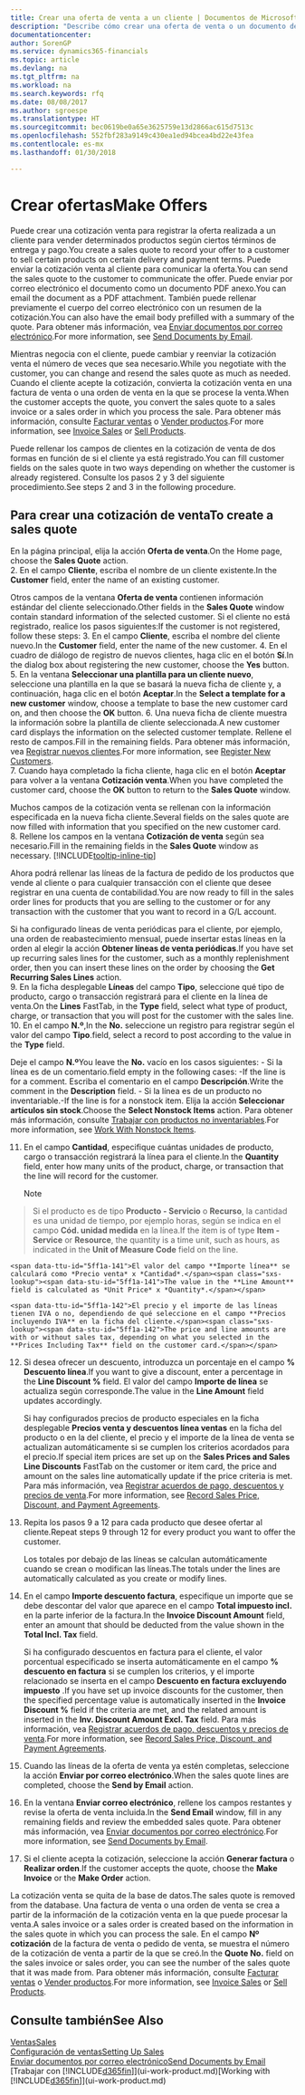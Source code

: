 ```yaml
---
title: Crear una oferta de venta a un cliente | Documentos de Microsoft
description: "Describe cómo crear una oferta de venta o un documento de solicitud de propuesta (RFQ) para registrar la oferta a un cliente para vender productos con determinadas condiciones."
documentationcenter: 
author: SorenGP
ms.service: dynamics365-financials
ms.topic: article
ms.devlang: na
ms.tgt_pltfrm: na
ms.workload: na
ms.search.keywords: rfq
ms.date: 08/08/2017
ms.author: sgroespe
ms.translationtype: HT
ms.sourcegitcommit: bec0619be0a65e3625759e13d2866ac615d7513c
ms.openlocfilehash: 552fbf283a9149c430ea1ed94bcea4bd22e43fea
ms.contentlocale: es-mx
ms.lasthandoff: 01/30/2018

---
```

# <a name="make-offers"></a><span data-ttu-id="5ff1a-103">Crear ofertas</span><span class="sxs-lookup"><span data-stu-id="5ff1a-103">Make Offers</span></span>
<span data-ttu-id="5ff1a-104">Puede crear una cotización venta para registrar la oferta realizada a un cliente para vender determinados productos según ciertos términos de entrega y pago.</span><span class="sxs-lookup"><span data-stu-id="5ff1a-104">You create a sales quote to record your offer to a customer to sell certain products on certain delivery and payment terms.</span></span> <span data-ttu-id="5ff1a-105">Puede enviar la cotización venta al cliente para comunicar la oferta.</span><span class="sxs-lookup"><span data-stu-id="5ff1a-105">You can send the sales quote to the customer to communicate the offer.</span></span> <span data-ttu-id="5ff1a-106">Puede enviar por correo electrónico el documento como un documento PDF anexo.</span><span class="sxs-lookup"><span data-stu-id="5ff1a-106">You can email the document as a PDF attachment.</span></span> <span data-ttu-id="5ff1a-107">También puede rellenar previamente el cuerpo del correo electrónico con un resumen de la cotización.</span><span class="sxs-lookup"><span data-stu-id="5ff1a-107">You can also have the email body prefilled with a summary of the quote.</span></span> <span data-ttu-id="5ff1a-108">Para obtener más información, vea [Enviar documentos por correo electrónico](ui-how-send-documents-email.md).</span><span class="sxs-lookup"><span data-stu-id="5ff1a-108">For more information, see [Send Documents by Email](ui-how-send-documents-email.md).</span></span>

<span data-ttu-id="5ff1a-109">Mientras negocia con el cliente, puede cambiar y reenviar la cotización venta el número de veces que sea necesario.</span><span class="sxs-lookup"><span data-stu-id="5ff1a-109">While you negotiate with the customer, you can change and resend the sales quote as much as needed.</span></span> <span data-ttu-id="5ff1a-110">Cuando el cliente acepte la cotización, convierta la cotización venta en una factura de venta o una orden de venta en la que se procese la venta.</span><span class="sxs-lookup"><span data-stu-id="5ff1a-110">When the customer accepts the quote, you convert the sales quote to a sales invoice or a sales order in which you process the sale.</span></span> <span data-ttu-id="5ff1a-111">Para obtener más información, consulte [Facturar ventas](sales-how-invoice-sales.md) o [Vender productos](sales-how-sell-products.md).</span><span class="sxs-lookup"><span data-stu-id="5ff1a-111">For more information, see [Invoice Sales](sales-how-invoice-sales.md) or [Sell Products](sales-how-sell-products.md).</span></span>

<span data-ttu-id="5ff1a-112">Puede rellenar los campos de clientes en la cotización de venta de dos formas en función de si el cliente ya está registrado.</span><span class="sxs-lookup"><span data-stu-id="5ff1a-112">You can fill customer fields on the sales quote in two ways depending on whether the customer is already registered.</span></span> <span data-ttu-id="5ff1a-113">Consulte los pasos 2 y 3 del siguiente procedimiento.</span><span class="sxs-lookup"><span data-stu-id="5ff1a-113">See steps 2 and 3 in the following procedure.</span></span>

## <a name="to-create-a-sales-quote"></a><span data-ttu-id="5ff1a-114">Para crear una cotización de venta</span><span class="sxs-lookup"><span data-stu-id="5ff1a-114">To create a sales quote</span></span>
<span data-ttu-id="5ff1a-115">En la página principal, elija la acción **Oferta de venta**.</span><span class="sxs-lookup"><span data-stu-id="5ff1a-115">On the Home page,  choose the **Sales Quote** action.</span></span>  
2. <span data-ttu-id="5ff1a-116">En el campo **Cliente**, escriba el nombre de un cliente existente.</span><span class="sxs-lookup"><span data-stu-id="5ff1a-116">In the **Customer** field, enter the name of an existing customer.</span></span>

   <span data-ttu-id="5ff1a-117">Otros campos de la ventana **Oferta de venta** contienen información estándar del cliente seleccionado.</span><span class="sxs-lookup"><span data-stu-id="5ff1a-117">Other fields in the **Sales Quote** window contain standard information of the selected customer.</span></span> <span data-ttu-id="5ff1a-118">Si el cliente no está registrado, realice los pasos siguientes:</span><span class="sxs-lookup"><span data-stu-id="5ff1a-118">If the customer is not registered, follow these steps:</span></span>
3. <span data-ttu-id="5ff1a-119">En el campo **Cliente**, escriba el nombre del cliente nuevo.</span><span class="sxs-lookup"><span data-stu-id="5ff1a-119">In the **Customer** field, enter the name of the new customer.</span></span>
4. <span data-ttu-id="5ff1a-120">En el cuadro de diálogo de registro de nuevos clientes, haga clic en el botón **Sí**.</span><span class="sxs-lookup"><span data-stu-id="5ff1a-120">In the dialog box about registering the new customer, choose the **Yes** button.</span></span>
5. <span data-ttu-id="5ff1a-121">En la ventana **Seleccionar una plantilla para un cliente nuevo**, seleccione una plantilla en la que se basará la nueva ficha de cliente y, a continuación, haga clic en el botón **Aceptar**.</span><span class="sxs-lookup"><span data-stu-id="5ff1a-121">In the **Select a template for a new customer** window, choose a template to base the new customer card on, and then choose the **OK** button.</span></span>
6. <span data-ttu-id="5ff1a-122">Una nueva ficha de cliente muestra la información sobre la plantilla de cliente seleccionada.</span><span class="sxs-lookup"><span data-stu-id="5ff1a-122">A new customer card displays the information on the selected customer template.</span></span> <span data-ttu-id="5ff1a-123">Rellene el resto de campos.</span><span class="sxs-lookup"><span data-stu-id="5ff1a-123">Fill in the remaining fields.</span></span> <span data-ttu-id="5ff1a-124">Para obtener más información, vea [Registrar nuevos clientes](sales-how-register-new-customers.md).</span><span class="sxs-lookup"><span data-stu-id="5ff1a-124">For more information, see [Register New Customers](sales-how-register-new-customers.md).</span></span>  
7. <span data-ttu-id="5ff1a-125">Cuando haya completado la ficha cliente, haga clic en el botón **Aceptar** para volver a la ventana **Cotización venta**.</span><span class="sxs-lookup"><span data-stu-id="5ff1a-125">When you have completed the customer card, choose the **OK** button to return to the **Sales Quote** window.</span></span>

   <span data-ttu-id="5ff1a-126">Muchos campos de la cotización venta se rellenan con la información especificada en la nueva ficha cliente.</span><span class="sxs-lookup"><span data-stu-id="5ff1a-126">Several fields on the sales quote are now filled with information that you specified on the new customer card.</span></span>  
8. <span data-ttu-id="5ff1a-127">Rellene los campos en la ventana **Cotización de venta** según sea necesario.</span><span class="sxs-lookup"><span data-stu-id="5ff1a-127">Fill in the remaining fields in the **Sales Quote** window as necessary.</span></span> [!INCLUDE[tooltip-inline-tip](includes/tooltip-inline-tip_md.md)]  

<span data-ttu-id="5ff1a-128">Ahora podrá rellenar las líneas de la factura de pedido de los productos que vende al cliente o para cualquier transacción con el cliente que desee registrar en una cuenta de contabilidad.</span><span class="sxs-lookup"><span data-stu-id="5ff1a-128">You are now ready to fill in the sales order lines for products that you are selling to the customer or for any transaction with the customer that you want to record in a G/L account.</span></span>   

<span data-ttu-id="5ff1a-129">Si ha configurado líneas de venta periódicas para el cliente, por ejemplo, una orden de reabastecimiento mensual, puede insertar estas líneas en la orden al elegir la acción **Obtener líneas de venta periódicas**.</span><span class="sxs-lookup"><span data-stu-id="5ff1a-129">If you have set up recurring sales lines for the customer, such as a monthly replenishment order, then you can insert these lines on the order by choosing the **Get Recurring Sales Lines** action.</span></span>  
9. <span data-ttu-id="5ff1a-130">En la ficha desplegable **Líneas** del campo **Tipo**, seleccione qué tipo de producto, cargo o transacción registrará para el cliente en la línea de venta.</span><span class="sxs-lookup"><span data-stu-id="5ff1a-130">On the **Lines** FastTab, in the **Type** field, select what type of product, charge, or transaction that you will post for the customer with the sales line.</span></span>
10. <span data-ttu-id="5ff1a-131">En el campo **N.º**,</span><span class="sxs-lookup"><span data-stu-id="5ff1a-131">In the **No.**</span></span> <span data-ttu-id="5ff1a-132">seleccione un registro para registrar según el valor del campo **Tipo**.</span><span class="sxs-lookup"><span data-stu-id="5ff1a-132">field, select a record to post according to the value in the **Type** field.</span></span>

 <span data-ttu-id="5ff1a-133">Deje el campo **N.º**</span><span class="sxs-lookup"><span data-stu-id="5ff1a-133">You leave the **No.**</span></span> <span data-ttu-id="5ff1a-134">vacío en los casos siguientes: - Si la línea es de un comentario.</span><span class="sxs-lookup"><span data-stu-id="5ff1a-134">field empty in the following cases: -If the line is for a comment.</span></span> <span data-ttu-id="5ff1a-135">Escriba el comentario en el campo **Descripción**.</span><span class="sxs-lookup"><span data-stu-id="5ff1a-135">Write the comment in the **Description** field.</span></span>
 <span data-ttu-id="5ff1a-136">- Si la línea es de un producto no inventariable.</span><span class="sxs-lookup"><span data-stu-id="5ff1a-136">-If the line is for a nonstock item.</span></span> <span data-ttu-id="5ff1a-137">Elija la acción **Seleccionar artículos sin stock**.</span><span class="sxs-lookup"><span data-stu-id="5ff1a-137">Choose the **Select Nonstock Items** action.</span></span> <span data-ttu-id="5ff1a-138">Para obtener más información, consulte [Trabajar con productos no inventariables](inventory-how-work-nonstock-items.md).</span><span class="sxs-lookup"><span data-stu-id="5ff1a-138">For more information, see [Work With Nonstock Items](inventory-how-work-nonstock-items.md).</span></span>

11. <span data-ttu-id="5ff1a-139">En el campo **Cantidad**, especifique cuántas unidades de producto, cargo o transacción registrará la línea para el cliente.</span><span class="sxs-lookup"><span data-stu-id="5ff1a-139">In the **Quantity** field, enter how many units of the product, charge, or transaction that the line will record for the customer.</span></span>

    > [!NOTE]  
>   <span data-ttu-id="5ff1a-140">Si el producto es de tipo **Producto - Servicio** o **Recurso**, la cantidad es una unidad de tiempo, por ejemplo horas, según se indica en el campo **Cód. unidad medida** en la línea.</span><span class="sxs-lookup"><span data-stu-id="5ff1a-140">If the item is of type **Item - Service** or **Resource**, the quantity is a time unit, such as hours, as indicated in the **Unit of Measure Code** field on the line.</span></span>  

    <span data-ttu-id="5ff1a-141">El valor del campo **Importe línea** se calculará como *Precio venta* x *Cantidad*.</span><span class="sxs-lookup"><span data-stu-id="5ff1a-141">The value in the **Line Amount** field is calculated as *Unit Price* x *Quantity*.</span></span>  

    <span data-ttu-id="5ff1a-142">El precio y el importe de las líneas tienen IVA o no, dependiendo de qué seleccione en el campo **Precios incluyendo IVA** en la ficha del cliente.</span><span class="sxs-lookup"><span data-stu-id="5ff1a-142">The price and line amounts are with or without sales tax, depending on what you selected in the **Prices Including Tax** field on the customer card.</span></span>  
12. <span data-ttu-id="5ff1a-143">Si desea ofrecer un descuento, introduzca un porcentaje en el campo **% Descuento línea**.</span><span class="sxs-lookup"><span data-stu-id="5ff1a-143">If you want to give a discount, enter a percentage in the **Line Discount %** field.</span></span> <span data-ttu-id="5ff1a-144">El valor del campo **Importe de línea** se actualiza según corresponde.</span><span class="sxs-lookup"><span data-stu-id="5ff1a-144">The value in the **Line Amount** field updates accordingly.</span></span>  

    <span data-ttu-id="5ff1a-145">Si hay configurados precios de producto especiales en la ficha desplegable **Precios venta y descuentos línea ventas** en la ficha del producto o en la del cliente, el precio y el importe de la línea de venta se actualizan automáticamente si se cumplen los criterios acordados para el precio.</span><span class="sxs-lookup"><span data-stu-id="5ff1a-145">If special item prices are set up on the **Sales Prices and Sales Line Discounts** FastTab on the customer or item card, the price and amount on the sales line automatically update if the price criteria is met.</span></span> <span data-ttu-id="5ff1a-146">Para más información, vea [Registrar acuerdos de pago, descuentos y precios de venta](sales-how-record-sales-price-discount-payment-agreements.md).</span><span class="sxs-lookup"><span data-stu-id="5ff1a-146">For more information, see [Record Sales Price, Discount, and Payment Agreements](sales-how-record-sales-price-discount-payment-agreements.md).</span></span>  
13. <span data-ttu-id="5ff1a-147">Repita los pasos 9 a 12 para cada producto que desee ofertar al cliente.</span><span class="sxs-lookup"><span data-stu-id="5ff1a-147">Repeat steps 9 through 12 for every product you want to offer the customer.</span></span>  

    <span data-ttu-id="5ff1a-148">Los totales por debajo de las líneas se calculan automáticamente cuando se crean o modifican las líneas.</span><span class="sxs-lookup"><span data-stu-id="5ff1a-148">The totals under the lines are automatically calculated as you create or modify lines.</span></span>  
14. <span data-ttu-id="5ff1a-149">En el campo **Importe descuento factura**, especifique un importe que se debe descontar del valor que aparece en el campo **Total impuesto incl.** en la parte inferior de la factura.</span><span class="sxs-lookup"><span data-stu-id="5ff1a-149">In the **Invoice Discount Amount** field, enter an amount that should be deducted from the value shown in the **Total Incl. Tax** field.</span></span>

    <span data-ttu-id="5ff1a-150">Si ha configurado descuentos en factura para el cliente, el valor porcentual especificado se inserta automáticamente en el campo **% descuento en factura** si se cumplen los criterios, y el importe relacionado se inserta en el campo **Descuento en factura excluyendo impuesto** .</span><span class="sxs-lookup"><span data-stu-id="5ff1a-150">If you have set up invoice discounts for the customer, then the specified percentage value is automatically inserted in the **Invoice Discount %** field if the criteria are met, and the related amount is inserted in the **Inv. Discount Amount Excl. Tax** field.</span></span> <span data-ttu-id="5ff1a-151">Para más información, vea [Registrar acuerdos de pago, descuentos y precios de venta](sales-how-record-sales-price-discount-payment-agreements.md).</span><span class="sxs-lookup"><span data-stu-id="5ff1a-151">For more information, see [Record Sales Price, Discount, and Payment Agreements](sales-how-record-sales-price-discount-payment-agreements.md).</span></span>
15. <span data-ttu-id="5ff1a-152">Cuando las líneas de la oferta de venta ya estén completas, seleccione la acción **Enviar por correo electrónico**.</span><span class="sxs-lookup"><span data-stu-id="5ff1a-152">When the sales quote lines are completed, choose the **Send by Email** action.</span></span>
16. <span data-ttu-id="5ff1a-153">En la ventana **Enviar correo electrónico**, rellene los campos restantes y revise la oferta de venta incluida.</span><span class="sxs-lookup"><span data-stu-id="5ff1a-153">In the **Send Email** window, fill in any remaining fields and review the embedded sales quote.</span></span> <span data-ttu-id="5ff1a-154">Para obtener más información, vea [Enviar documentos por correo electrónico](ui-how-send-documents-email.md).</span><span class="sxs-lookup"><span data-stu-id="5ff1a-154">For more information, see [Send Documents by Email](ui-how-send-documents-email.md).</span></span>
17. <span data-ttu-id="5ff1a-155">Si el cliente acepta la cotización, seleccione la acción **Generar factura** o **Realizar orden**.</span><span class="sxs-lookup"><span data-stu-id="5ff1a-155">If the customer accepts the quote, choose the **Make Invoice** or the **Make Order** action.</span></span>

<span data-ttu-id="5ff1a-156">La cotización venta se quita de la base de datos.</span><span class="sxs-lookup"><span data-stu-id="5ff1a-156">The sales quote is removed from the database.</span></span> <span data-ttu-id="5ff1a-157">Una factura de venta o una orden de venta se crea a partir de la información de la cotización venta en la que puede procesar la venta.</span><span class="sxs-lookup"><span data-stu-id="5ff1a-157">A sales invoice or a sales order is created based on the information in the sales quote in which you can process the sale.</span></span> <span data-ttu-id="5ff1a-158">En el campo **Nº cotización** de la factura de venta o pedido de venta, se muestra el número de la cotización de venta a partir de la que se creó.</span><span class="sxs-lookup"><span data-stu-id="5ff1a-158">In the **Quote No.** field on the sales invoice or sales order, you can see the number of the sales quote that it was made from.</span></span> <span data-ttu-id="5ff1a-159">Para obtener más información, consulte [Facturar ventas](sales-how-invoice-sales.md) o [Vender productos](sales-how-sell-products.md).</span><span class="sxs-lookup"><span data-stu-id="5ff1a-159">For more information, see [Invoice Sales](sales-how-invoice-sales.md) or [Sell Products](sales-how-sell-products.md).</span></span>

## <a name="see-also"></a><span data-ttu-id="5ff1a-160">Consulte también</span><span class="sxs-lookup"><span data-stu-id="5ff1a-160">See Also</span></span>
[<span data-ttu-id="5ff1a-161">Ventas</span><span class="sxs-lookup"><span data-stu-id="5ff1a-161">Sales</span></span>](sales-manage-sales.md)  
[<span data-ttu-id="5ff1a-162">Configuración de ventas</span><span class="sxs-lookup"><span data-stu-id="5ff1a-162">Setting Up Sales</span></span>](sales-setup-sales.md)  
[<span data-ttu-id="5ff1a-163">Enviar documentos por correo electrónico</span><span class="sxs-lookup"><span data-stu-id="5ff1a-163">Send Documents by Email</span></span>](ui-how-send-documents-email.md)  
<span data-ttu-id="5ff1a-164">[Trabajar con [!INCLUDE[d365fin](includes/d365fin_md.md)]](ui-work-product.md)</span><span class="sxs-lookup"><span data-stu-id="5ff1a-164">[Working with [!INCLUDE[d365fin](includes/d365fin_md.md)]](ui-work-product.md)</span></span>

